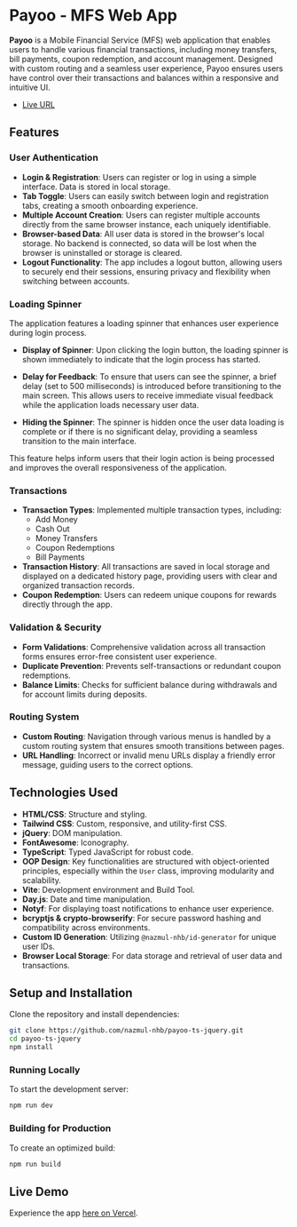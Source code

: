 # Payoo - MFS Web App

**Payoo** is a Mobile Financial Service (MFS) web application that enables users to handle various financial transactions, including money transfers, bill payments, coupon redemption, and account management. Designed with custom routing and a seamless user experience, Payoo ensures users have control over their transactions and balances within a responsive and intuitive UI.

- [Live URL](https://payoo-nhb.vercel.app/)

## Features

### User Authentication

- **Login & Registration**: Users can register or log in using a simple interface. Data is stored in local storage.
- **Tab Toggle**: Users can easily switch between login and registration tabs, creating a smooth onboarding experience.
- **Multiple Account Creation**: Users can register multiple accounts directly from the same browser instance, each uniquely identifiable.
- **Browser-based Data**: All user data is stored in the browser's local storage. No backend is connected, so data will be lost when the browser is uninstalled or storage is cleared.
- **Logout Functionality**: The app includes a logout button, allowing users to securely end their sessions, ensuring privacy and flexibility when switching between accounts.

### Loading Spinner

The application features a loading spinner that enhances user experience during login process.

- **Display of Spinner**: Upon clicking the login button, the loading spinner is shown immediately to indicate that the login process has started.
  
- **Delay for Feedback**: To ensure that users can see the spinner, a brief delay (set to 500 milliseconds) is introduced before transitioning to the main screen. This allows users to receive immediate visual feedback while the application loads necessary user data.

- **Hiding the Spinner**: The spinner is hidden once the user data loading is complete or if there is no significant delay, providing a seamless transition to the main interface.

This feature helps inform users that their login action is being processed and improves the overall responsiveness of the application.

### Transactions

- **Transaction Types**: Implemented multiple transaction types, including:
  - Add Money
  - Cash Out
  - Money Transfers
  - Coupon Redemptions
  - Bill Payments
- **Transaction History**: All transactions are saved in local storage and displayed on a dedicated history page, providing users with clear and organized transaction records.
- **Coupon Redemption**: Users can redeem unique coupons for rewards directly through the app.

### Validation & Security

- **Form Validations**: Comprehensive validation across all transaction forms ensures error-free consistent user experience.
- **Duplicate Prevention**: Prevents self-transactions or redundant coupon redemptions.
- **Balance Limits**: Checks for sufficient balance during withdrawals and for account limits during deposits.

### Routing System

- **Custom Routing**: Navigation through various menus is handled by a custom routing system that ensures smooth transitions between pages.
- **URL Handling**: Incorrect or invalid menu URLs display a friendly error message, guiding users to the correct options.

## Technologies Used

- **HTML/CSS**: Structure and styling.
- **Tailwind CSS**: Custom, responsive, and utility-first CSS.
- **jQuery**: DOM manipulation.
- **FontAwesome**: Iconography.
- **TypeScript**: Typed JavaScript for robust code.
- **OOP Design**: Key functionalities are structured with object-oriented principles, especially within the `User` class, improving modularity and scalability.
- **Vite**: Development environment and Build Tool.
- **Day.js**: Date and time manipulation.
- **Notyf**: For displaying toast notifications to enhance user experience.
- **bcryptjs & crypto-browserify**: For secure password hashing and compatibility across environments.
- **Custom ID Generation**: Utilizing `@nazmul-nhb/id-generator` for unique user IDs.
- **Browser Local Storage**: For data storage and retrieval of user data and transactions.

## Setup and Installation

Clone the repository and install dependencies:

```bash
git clone https://github.com/nazmul-nhb/payoo-ts-jquery.git
cd payoo-ts-jquery
npm install
```

### Running Locally

To start the development server:

```bash
npm run dev
```

### Building for Production

To create an optimized build:

```bash
npm run build
```

## Live Demo

Experience the app [here on Vercel](https://payoo-nhb.vercel.app/).
